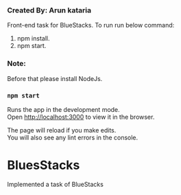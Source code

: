 ### Created By: Arun kataria

Front-end task for BlueStacks.
To run run below command: 
1) npm install.
2) npm start.

### Note:
Before that please install NodeJs.

### `npm start`

Runs the app in the development mode.<br />
Open [http://localhost:3000](http://localhost:3000) to view it in the browser.

The page will reload if you make edits.<br />
You will also see any lint errors in the console.

# BluesStacks
Implemented a task of BlueStacks
